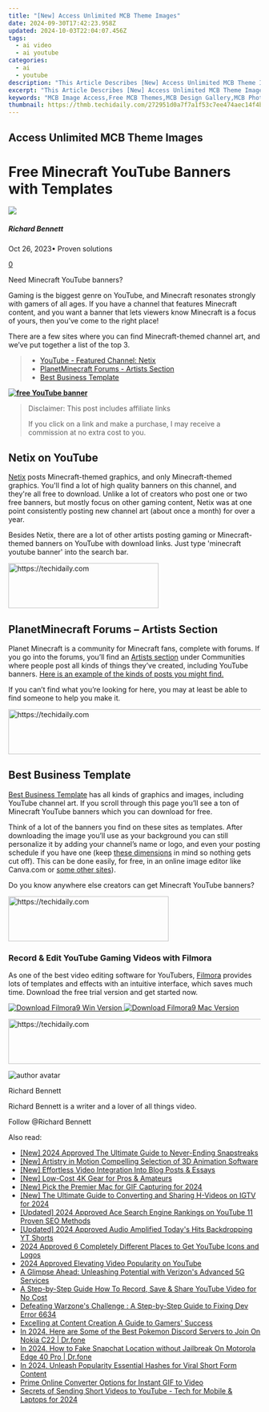 ```yaml
---
title: "[New] Access Unlimited MCB Theme Images"
date: 2024-09-30T17:42:23.958Z
updated: 2024-10-03T22:04:07.456Z
tags:
  - ai video
  - ai youtube
categories:
  - ai
  - youtube
description: "This Article Describes [New] Access Unlimited MCB Theme Images"
excerpt: "This Article Describes [New] Access Unlimited MCB Theme Images"
keywords: "MCB Image Access,Free MCB Themes,MCB Design Gallery,MCB Photography Portfolio,MCB Artwork Library,Unlimited MCB Graphics,MCB Visual Resources"
thumbnail: https://thmb.techidaily.com/272951d0a7f7a1f53c7ee474aec14f4b7a67f49064e3845b52b4ea1d0a9fa3cd.png
---
```


## Access Unlimited MCB Theme Images

# Free Minecraft YouTube Banners with Templates

![](https://images.wondershare.com/filmora/article-images/richard-bennett.jpg)

##### Richard Bennett

 Oct 26, 2023• Proven solutions

[0](#commentsBoxSeoTemplate)

Need Minecraft YouTube banners?

Gaming is the biggest genre on YouTube, and Minecraft resonates strongly with gamers of all ages. If you have a channel that features Minecraft content, and you want a banner that lets viewers know Minecraft is a focus of yours, then you’ve come to the right place!

There are a few sites where you can find Minecraft-themed channel art, and we’ve put together a list of the top 3.

> * [YouTube - Featured Channel: Netix](#netix)
> * [PlanetMinecraft Forums - Artists Section](#planetminecraft)
> * [Best Business Template](#bbt)

[**![free YouTube banner](https://images.wondershare.com/filmora/article-images/50-free-youtube-banners-banner.jpg)**](https://tools.techidaily.com/wondershare/filmora/download/)

>  Disclaimer: This post includes affiliate links
>
>  If you click on a link and make a purchase, I may receive a commission at no extra cost to you.
>

## Netix on YouTube

[Netix](https://www.youtube.com/channel/UCLW2fOeUEhu7kBvZwlOTZ4A/featured) posts Minecraft-themed graphics, and only Minecraft-themed graphics. You'll find a lot of high quality banners on this channel, and they're all free to download. Unlike a lot of creators who post one or two free banners, but mostly focus on other gaming content, Netix was at one point consistently posting new channel art (about once a month) for over a year.

Besides Netix, there are a lot of other artists posting gaming or Minecraft-themed banners on YouTube with download links. Just type 'minecraft youtube banner' into the search bar.

<!-- affiliate ads begin -->
<a href="https://aligracehair.sjv.io/c/5597632/2036496/19272" target="_top" id="2036496">
  <img src="//a.impactradius-go.com/display-ad/19272-2036496" border="0" alt="https://techidaily.com" width="300" height="90"/>
</a>
<img height="0" width="0" src="https://aligracehair.sjv.io/i/5597632/2036496/19272" style="position:absolute;visibility:hidden;" border="0" />
<!-- affiliate ads end -->

## PlanetMinecraft Forums – Artists Section

Planet Minecraft is a community for Minecraft fans, complete with forums. If you go into the forums, you’ll find an [Artists section](https://www.planetminecraft.com/forums/communities/artists) under Communities where people post all kinds of things they’ve created, including YouTube banners. [Here is an example of the kinds of posts you might find.](https://www.planetminecraft.com/forums/communities/artists/minecraft-youtube-banner-templat-441572/)

If you can’t find what you’re looking for here, you may at least be able to find someone to help you make it.

<!-- affiliate ads begin -->
<a href="https://appsumo.8odi.net/c/5597632/2118315/7443" target="_top" id="2118315">
  <img src="//a.impactradius-go.com/display-ad/7443-2118315" border="0" alt="https://techidaily.com" width="728" height="90"/>
</a>
<img height="0" width="0" src="https://appsumo.8odi.net/i/5597632/2118315/7443" style="position:absolute;visibility:hidden;" border="0" />
<!-- affiliate ads end -->

## Best Business Template

[Best Business Template](https://www.soccerbbc.com/11525/minecraft-youtube-banner.html) has all kinds of graphics and images, including YouTube channel art. If you scroll through this page you’ll see a ton of Minecraft YouTube banners which you can download for free.

Think of a lot of the banners you find on these sites as templates. After downloading the image you’ll use as your background you can still personalize it by adding your channel’s name or logo, and even your posting schedule if you have one (keep [these dimensions](https://tools.techidaily.com/wondershare/filmora/download/) in mind so nothing gets cut off). This can be done easily, for free, in an online image editor like Canva.com or [some other sites](https://tools.techidaily.com/wondershare/filmora/download/)).

Do you know anywhere else creators can get Minecraft YouTube banners?

<!-- affiliate ads begin -->
<a href="https://wigfever.sjv.io/c/5597632/2014848/22899" target="_top" id="2014848">
  <img src="//a.impactradius-go.com/display-ad/22899-2014848" border="0" alt="https://techidaily.com" width="320" height="90"/>
</a>
<img height="0" width="0" src="https://wigfever.sjv.io/i/5597632/2014848/22899" style="position:absolute;visibility:hidden;" border="0" />
<!-- affiliate ads end -->

### Record & Edit YouTube Gaming Videos with Filmora

As one of the best video editing software for YouTubers, [Filmora](https://tools.techidaily.com/wondershare/filmora/download/) provides lots of templates and effects with an intuitive interface, which saves much time. Download the free trial version and get started now.

[![Download Filmora9 Win Version](https://images.wondershare.com/filmora/guide/download-btn-win.jpg) ](https://tools.techidaily.com/wondershare/filmora/download/) [![Download Filmora9 Mac Version](https://images.wondershare.com/filmora/guide/download-btn-mac.jpg) ](https://tools.techidaily.com/wondershare/filmora/download/)

<!-- affiliate ads begin -->
<a href="https://ephamedtechinc.pxf.io/c/5597632/2136618/26400" target="_top" id="2136618">
  <img src="//a.impactradius-go.com/display-ad/26400-2136618" border="0" alt="https://techidaily.com" width="728" height="90"/>
</a>
<img height="0" width="0" src="https://ephamedtechinc.pxf.io/i/5597632/2136618/26400" style="position:absolute;visibility:hidden;" border="0" />
<!-- affiliate ads end -->

![author avatar](https://images.wondershare.com/filmora/article-images/richard-bennett.jpg)

Richard Bennett

Richard Bennett is a writer and a lover of all things video.

Follow @Richard Bennett

<ins class="adsbygoogle"
     style="display:block"
     data-ad-format="autorelaxed"
     data-ad-client="ca-pub-7571918770474297"
     data-ad-slot="1223367746"></ins>

<ins class="adsbygoogle"
     style="display:block"
     data-ad-client="ca-pub-7571918770474297"
     data-ad-slot="8358498916"
     data-ad-format="auto"
     data-full-width-responsive="true"></ins>

<span class="atpl-alsoreadstyle">Also read:</span>
<div><ul>
<li><a href="https://snapchat-videos.techidaily.com/new-2024-approved-the-ultimate-guide-to-never-ending-snapstreaks/"><u>[New] 2024 Approved The Ultimate Guide to Never-Ending Snapstreaks</u></a></li>
<li><a href="https://extra-tips.techidaily.com/new-artistry-in-motion-compelling-selection-of-3d-animation-software/"><u>[New] Artistry in Motion Compelling Selection of 3D Animation Software</u></a></li>
<li><a href="https://youtube-sure.techidaily.com/ffortless-video-integration-into-blog-posts-and-essays/"><u>[New] Effortless Video Integration Into Blog Posts & Essays</u></a></li>
<li><a href="https://fox-links.techidaily.com/new-low-cost-4k-gear-for-pros-and-amateurs/"><u>[New] Low-Cost 4K Gear for Pros & Amateurs</u></a></li>
<li><a href="https://on-screen-recording.techidaily.com/new-pick-the-premier-mac-for-gif-capturing-for-2024/"><u>[New] Pick the Premier Mac for GIF Capturing for 2024</u></a></li>
<li><a href="https://instagram-clips.techidaily.com/new-the-ultimate-guide-to-converting-and-sharing-h-videos-on-igtv-for-2024/"><u>[New] The Ultimate Guide to Converting and Sharing H-Videos on IGTV for 2024</u></a></li>
<li><a href="https://youtube-sure.techidaily.com/ed-2024-approved-ace-search-engine-rankings-on-youtube-11-proven-seo-methods/"><u>[Updated] 2024 Approved Ace Search Engine Rankings on YouTube 11 Proven SEO Methods</u></a></li>
<li><a href="https://youtube-sure.techidaily.com/ed-2024-approved-audio-amplified-todays-hits-backdropping-yt-shorts/"><u>[Updated] 2024 Approved Audio Amplified Today's Hits Backdropping YT Shorts</u></a></li>
<li><a href="https://youtube-sure.techidaily.com/approved-6-completely-different-places-to-get-youtube-icons-and-logos/"><u>2024 Approved 6 Completely Different Places to Get YouTube Icons and Logos</u></a></li>
<li><a href="https://youtube-sure.techidaily.com/approved-elevating-video-popularity-on-youtube/"><u>2024 Approved Elevating Video Popularity on YouTube</u></a></li>
<li><a href="https://tech-renaissance.techidaily.com/a-glimpse-ahead-unleashing-potential-with-verizons-advanced-5g-services/"><u>A Glimpse Ahead: Unleashing Potential with Verizon's Advanced 5G Services</u></a></li>
<li><a href="https://youtube-sure.techidaily.com/p-by-step-guide-how-to-record-save-and-share-youtube-video-for-no-cost/"><u>A Step-by-Step Guide How To Record, Save & Share YouTube Video for No Cost</u></a></li>
<li><a href="https://win-answers.techidaily.com/defeating-warzones-challenge-a-step-by-step-guide-to-fixing-dev-error-6634/"><u>Defeating Warzone's Challenge : A Step-by-Step Guide to Fixing Dev Error 6634</u></a></li>
<li><a href="https://youtube-sure.techidaily.com/ling-at-content-creation-a-guide-to-gamers-success/"><u>Excelling at Content Creation A Guide to Gamers' Success</u></a></li>
<li><a href="https://android-pokemon-go.techidaily.com/in-2024-here-are-some-of-the-best-pokemon-discord-servers-to-join-on-nokia-c22-drfone-by-drfone-virtual-android/"><u>In 2024, Here are Some of the Best Pokemon Discord Servers to Join On Nokia C22 | Dr.fone</u></a></li>
<li><a href="https://location-social.techidaily.com/in-2024-how-to-fake-snapchat-location-without-jailbreak-on-motorola-edge-40-pro-drfone-by-drfone-virtual-android/"><u>In 2024, How to Fake Snapchat Location without Jailbreak On Motorola Edge 40 Pro | Dr.fone</u></a></li>
<li><a href="https://youtube-sure.techidaily.com/24-unleash-popularity-essential-hashes-for-viral-short-form-content/"><u>In 2024, Unleash Popularity Essential Hashes for Viral Short Form Content</u></a></li>
<li><a href="https://extra-resources.techidaily.com/prime-online-converter-options-for-instant-gif-to-video/"><u>Prime Online Converter Options for Instant GIF to Video</u></a></li>
<li><a href="https://youtube-sure.techidaily.com/ts-of-sending-short-videos-to-youtube-tech-for-mobile-and-laptops-for-2024/"><u>Secrets of Sending Short Videos to YouTube - Tech for Mobile & Laptops for 2024</u></a></li>
</ul></div>

